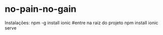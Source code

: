 # no-pain-no-gain
Instalações: 
npm -g install ionic
#entre na raiz do projeto
npm install
ionic serve
